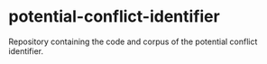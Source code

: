# potential-conflict-identifier
Repository containing the code and corpus of the potential conflict identifier.
